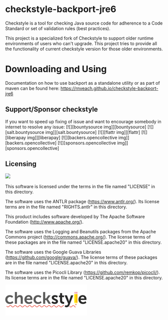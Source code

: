 checkstyle-backport-jre6
========================


Checkstyle is a tool for checking Java source code for adherence to a Code Standard
or set of validation rules (best practices).

This project is a specialized fork of Checkstyle to support older runtime environments of users
who can't upgrade. This project tries to provide all the functionality of current checkstyle
version for those older environments.

Downloading and Using
=====================

Documentation on how to use backport as a standalone utility or as part of maven can be found here:
https://rnveach.github.io/checkstyle-backport-jre6 

## Support/Sponsor checkstyle

If you want to speed up fixing of issue and want to encourage somebody in
internet to resolve any issue:
[![][bountysource img]][bountysource]
[![][salt.bountysource img]][salt.bountysource]
[![][flattr img]][flattr]
[![][liberapay img]][liberapay]
[![][backers.opencollective img]][backers.opencollective]
[![][sponsors.opencollective img]][sponsors.opencollective]

## Licensing

![](https://img.shields.io/badge/license-GNU%20LGPL%20v2.1-blue.svg)

This software is licensed under the terms in the file named "LICENSE" in this
directory.

The software uses the ANTLR package (https://www.antlr.org/). Its license terms
are in the file named "RIGHTS.antlr" in this directory.

This product includes software developed by
The Apache Software Foundation (http://www.apache.org/).

The software uses the Logging and Beanutils packages from the
Apache Commons project (http://commons.apache.org/). The license terms
of these packages are in the file named "LICENSE.apache20" in this
directory.

The software uses the Google Guava Libraries
(https://github.com/google/guava/). The license terms of
these packages are in the file named "LICENSE.apache20" in this
directory.

The software uses the Picocli Library
(https://github.com/remkop/picocli/). Its license terms
are in the file named "LICENSE.apache20" in this directory.

![](https://raw.githubusercontent.com/checkstyle/resources/master/img/checkstyle-logos/checkstyle-logo-260x99.png)
